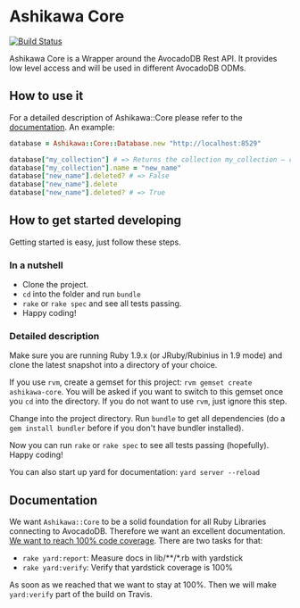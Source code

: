 # Ashikawa Core

[![Build Status](https://secure.travis-ci.org/triAGENS/ashikawa-core.png?branch=master)](http://travis-ci.org/triAGENS/ashikawa-core)

Ashikawa Core is a Wrapper around the AvocadoDB Rest API. It provides low level access and will be used in different AvocadoDB ODMs.

## How to use it

For a detailed description of Ashikawa::Core please refer to the [documentation](http://rdoc.info/github/triAGENS/ashikawa-core/master/frames). An example:

```ruby
database = Ashikawa::Core::Database.new "http://localhost:8529"

database["my_collection"] # => Returns the collection my_collection – creates it, if it doesn't exist
database["my_collection"].name = "new_name"
database["new_name"].deleted? # => False
database["new_name"].delete
database["new_name"].deleted? # => True
```

## How to get started developing

Getting started is easy, just follow these steps.

### In a nutshell

* Clone the project.
* `cd` into the folder and run `bundle` 
* `rake` or `rake spec` and see all tests passing.
* Happy coding!

### Detailed description

Make sure you are running Ruby 1.9.x (or JRuby/Rubinius in 1.9 mode) and clone the latest snapshot into a directory of your choice.

If you use `rvm`, create a gemset for this project: `rvm gemset create ashikawa-core`. You will be asked if you want to switch to this gemset once you `cd` into the directory. If you do not want to use `rvm`, just ignore this step.

Change into the project directory. Run `bundle` to get all dependencies (do a `gem install bundler` before if you don't have bundler installed).

Now you can run `rake` or `rake spec` to see all tests passing (hopefully). Happy coding!

You can also start up yard for documentation: `yard server --reload`

## Documentation

We want `Ashikawa::Core` to be a solid foundation for all Ruby Libraries connecting to AvocadoDB. Therefore we want an excellent documentation. [We want to reach 100% code coverage](https://github.com/triAGENS/ashikawa-core/issues/10). There are two tasks for that:

* `rake yard:report`: Measure docs in lib/**/*.rb with yardstick
* `rake yard:verify`: Verify that yardstick coverage is 100%

As soon as we reached that we want to stay at 100%. Then we will make `yard:verify` part of the build on Travis.